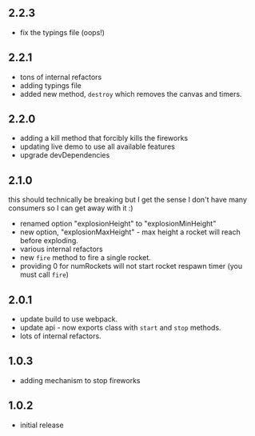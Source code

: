 
## 2.2.3

* fix the typings file (oops!)

## 2.2.1

* tons of internal refactors
* adding typings file
* added new method, `destroy` which removes the canvas and timers.

## 2.2.0

* adding a kill method that forcibly kills the fireworks
* updating live demo to use all available features
* upgrade devDependencies

## 2.1.0

this should technically be breaking but I get the sense I don't have many consumers so I can get away with it :)

* renamed option "explosionHeight" to "explosionMinHeight"
* new option, "explosionMaxHeight" - max height a rocket will reach before exploding.
* various internal refactors
* new `fire` method to fire a single rocket.
* providing 0 for numRockets will not start rocket respawn timer (you must call `fire`)

## 2.0.1

* update build to use webpack.
* update api - now exports class with `start` and `stop` methods.
* lots of internal refactors.

## 1.0.3

* adding mechanism to stop fireworks

## 1.0.2

* initial release
